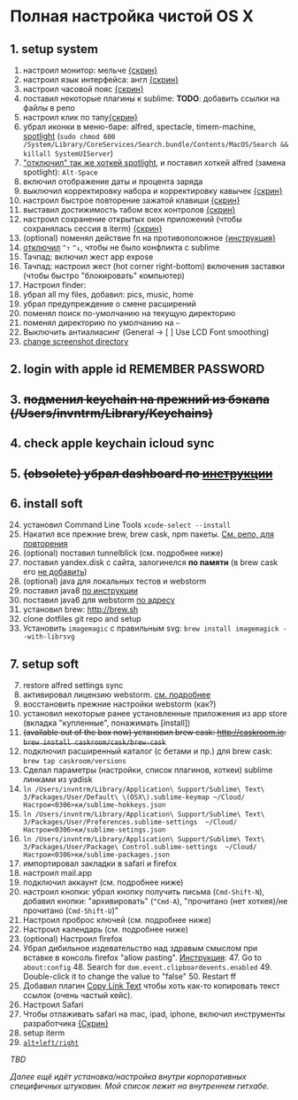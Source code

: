 # Полная настройка чистой OS X

## 1. setup system

1. настроил монитор: мельче [{скрин}](https://yadi.sk/i/bNpoXBxt3S5Gkq)
2. настроил язык интерфейса: англ [{скрин}](https://yadi.sk/i/zx1JRutv3S5Gmp)
3. настроил часовой пояс [{скрин}](https://yadi.sk/i/m3geA1yo3S5GnC)
5. поставил некоторые плагины к sublime: **TODO**: добавить ссылки на файлы в репо
6. настроил клик по тапу[{скрин}](https://yadi.sk/i/q3N1rnpm3S5Gnm)
7. убрал иконки в меню-баре: alfred, spectacle, timem-machine, [spotlight](http://bit.ly/1OhUkeC)
   (`sudo chmod 600 /System/Library/CoreServices/Search.bundle/Contents/MacOS/Search && killall SystemUIServer`)
7. ["отключил" так же хоткей spotlight](https://yadi.sk/i/AcdJEyzNj36xN), и поставил хоткей alfred (замена spotlight): `Alt-Space`
7. включил отображение даты и процента заряда
9. выключил корректировку набора и корректировку кавычек [{скрин}](https://yadi.sk/i/UAWynEU_3S5GtJ)
11. настроил быстрое повторение зажатой клавиши [{скрин}](https://yadi.sk/i/UZuseCDe3S5Gu3)
10. выставил достижимость табом всех контролов [{скрин}](https://yadi.sk/i/qePZ1XxD3S5Guf)
12. настроил сохранение открытых окон приложений (чтобы сохранялась сессия в iterm) [{скрин}](https://yadi.sk/i/5rCOe9Vq3S5H7T)
15. (optional) поменял действие fn на противоположное [{инструкция}](http://bit.ly/1NkgP1q)
23. [отключил](http://bit.ly/1JZy7Ph) `^↑` `^↓`, чтобы не было конфликта с sublime
1. Тачпад: включил жест app expose
2. Тачпад: настроил жест (hot corner right-bottom) включения заставки (чтобы быстро "блокировать" компьютер)
35. Настроил finder:
  1. убрал all my files, добавил: pics, music, home
  2. убрал предупреждение о смене расширений
  3. поменял поиск по-умолчанию на текущую директорию
  4. поменял директорию по умолчанию на `~`
48. Выключить антиалиасинг (General -> [ ] Use LCD Font smoothing)
49. [change screenshot directory](https://gist.github.com/a-x-/6a14f9522a8295d6c25abb008ac66d50)

## 2. login with apple id **REMEMBER PASSWORD**

## 3. ~~подменил keychain на прежний из бэкапа (/Users/invntrm/Library/Keychains)~~

## 4. check apple keychain icloud sync

## 5. ~~(obsolete) убрал dashboard по [инструкции](http://bit.ly/1JZgoYi)~~

## 6. install soft

24. установил Command Line Tools `xcode-select --install`
29. Накатил все прежние brew, brew cask, npm пакеты. [См. репо, для повторения](https://github.com/a-x-/apps)
30. (optional) поставил tunnelblick (см. подробнее ниже)
26. поставил yandex.disk с сайта, залогинелся **по памяти** (в brew cask его [не добавить](//st/DISCSW-5623/))
8. (optional) java для локальных тестов и webstorm
  1. поставил java8 [по инструкции](https://nda.ya.ru/3QxPTe)
  2. поставил java6 для webstorm [по адресу](https://support.apple.com/kb/DL1572?viewlocale=en_US&locale=en_US)
20. установил brew: http://brew.sh
41. clone dotfiles git repo and setup
49. Установить `imagemagic` с правильным svg: `brew install imagemagick --with-librsvg`

## 7. setup soft

7. restore alfred settings sync
14. активировал лицензию webstorm. [см. подробнее](https://nda.ya.ru/3QxXtH)
15. восстановить прежние настройки webstorm (как?)
18. установил некоторые ранее установленные приложения из app store (вкладка "купленные", понажимать [install])
21. ~~(available out of the box now) установил brew cask: http://caskroom.io: `brew install caskroom/cask/brew-cask`~~
22. подключил расширенный каталог (с бетами и пр.) для brew cask: `brew tap caskroom/versions`
28. Сделал параметры (настройки, список плагинов, хоткеи) sublime линками из yadisk
  1. `ln /Users/invntrm/Library/Application\ Support/Sublime\ Text\ 3/Packages/User/Default\ \(OSX\).sublime-keymap ~/Cloud/Настрои<0306>ки/sublime-hokkeys.json`
  2. `ln /Users/invntrm/Library/Application\ Support/Sublime\ Text\ 3/Packages/User/Preferences.sublime-settings  ~/Cloud/Настрои<0306>ки/sublime-setings.json`
  3. `ln /Users/invntrm/Library/Application\ Support/Sublime\ Text\ 3/Packages/User/Package\ Control.sublime-settings  ~/Cloud/Настрои<0306>ки/sublime-packages.json`
32. импортировал закладки в safari и firefox
42. настроил mail.app
  43. подключил аккаунт (см. подробнее ниже)
  44. настроил кнопки: убрал кнопку получить письма (`Cmd-Shift-N`), добавил кнопки: "архивировать" (`^Cmd-A`), "прочитано (нет хоткея)/не прочитано (`Cmd-Shift-U`)"
43. Настроил проброс ключей (см. подробнее ниже)
44. Настроил календарь (см. подробнее ниже)
45. (optional) Настроил firefox
  1. Убрал дибильное издевательство над здравым смыслом при вставке в консоль firefox "allow pasting".
      [Инструкция](http://lifehacker.com/enable-copy-paste-in-web-pages-that-disallow-it-with-a-1601848114):
        47. Go to `about:config`
        48. Search for `dom.event.clipboardevents.enabled`
        49. Double-click it to change the value to "false"
        50. Restart ff
  2. Добавил плагин [Copy Link Text](https://addons.mozilla.org/ru/firefox/addon/copy-link-text-4750/) чтобы хоть как-то копировать текст ссылок (очень частый кейс).
46. Настроил Safari
  47. Чтобы отлаживать safari на mac, ipad, iphone, включил инструменты разработчика [{Скрин}](https://yadi.sk/i/69dKCzIw3S5HCC)
50. setup iterm
  1. [`alt+left/right`](https://apple.stackexchange.com/a/218639)

_TBD_

_Далее ещё идёт установка/настройка внутри корпоративных специфичных штуковин. Мой список лежит на внутреннем гитхабе._
